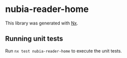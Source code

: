 # nubia-reader-home

This library was generated with [Nx](https://nx.dev).

## Running unit tests

Run `nx test nubia-reader-home` to execute the unit tests.
